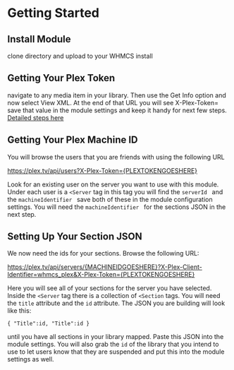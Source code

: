 
# Getting Started

## Install Module

clone directory and upload to your WHMCS install

## Getting Your Plex Token
navigate to any media item in your library. Then use the Get Info option and now select View XML. At the end of that URL you will see X-Plex-Token= save that value in the module settings and keep it handy for next few steps. [Detailed steps here](https://support.plex.tv/articles/204059436-finding-an-authentication-token-x-plex-token/)

## Getting Your Plex Machine ID
You will browse the users that you are friends with using the following URL

https://plex.tv/api/users?X-Plex-Token={PLEXTOKENGOESHERE}

Look for an existing user on the server you want to use with this module. Under each user is a `<Server` tag in this tag you will find the `serverId ` and the `machineIdentifier ` save both of these in the module configuration settings. You will need the `machineIdentifier ` for the sections JSON in the next step.

## Setting Up Your Section JSON
We now need the ids for your sections. Browse the following URL:

https://plex.tv/api/servers/{MACHINEIDGOESHERE}?X-Plex-Client-Identifier=whmcs_plex&X-Plex-Token={PLEXTOKENGOESHERE}

Here you will see all of your sections for the server you have selected. Inside the `<Server` tag there is a collection of `<Section` tags. You will need the `title` attribute and the `id` attribute. The JSON you are building will look like this:

`{
  "Title":id,
  "Title":id
 }`
 
until you have all sections in your library mapped. Paste this JSON into the module settings. You will also grab the `id` of the library that you intend to use to let users know that they are suspended and put this into the module settings as well.







